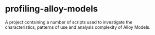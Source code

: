 # profiling-alloy-models
A project containing a number of scripts used to investigate the characteristics, patterns of use and analysis complexity of Alloy Models.
